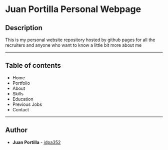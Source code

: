 # Juan Portilla Personal Webpage

## Description
This is my personal website repository hosted by github pages for all the recruiters and anyone who want to know a little bit more about me

---
## Table of contents
* Home
* Portfolio
* About
* Skills
* Education
* Previous Jobs
* Contact

---

## Author
* **Juan Portilla** - [jdpa352](https://github.com/Jdpa357)